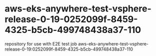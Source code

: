 # aws-eks-anywhere-test-vsphere-release-0-19-0252099f-8459-4325-b5cb-499748438a37-110
repository for use with E2E test job aws-eks-anywhere-test-vsphere-release-0-19:0252099f-8459-4325-b5cb-499748438a37-110

